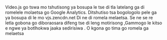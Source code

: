 Video.js go tswa mo tshutisong ya bosupa le tse di tla latelang ga di romelele molaetsa go Google Analytics.
Ditshutiso tsa bogologolo pele ga ya bosupa di le mo vjs.zencdn.net Di ne di romela melaetsa. Se ne se re letla gobona go diboraosara difeng tse di leng motirisong
,Gammogo le kitso e ngwe ya botlhokwa jaaka sedirisiwa . O kgona go tima go romela ga melaetsa
